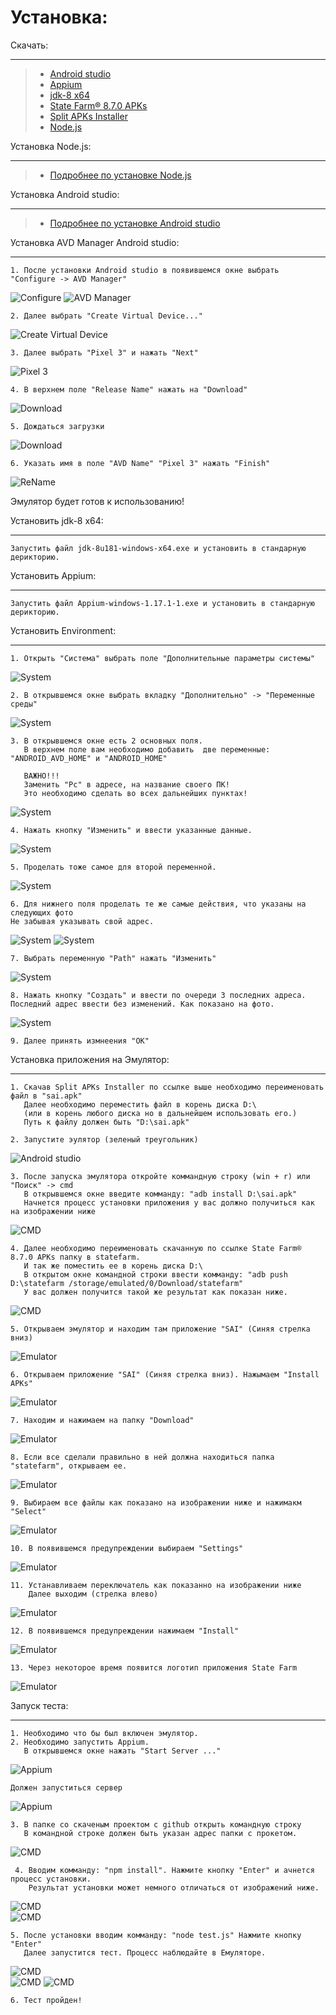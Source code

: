 Установка:
========
Скачать:
________
> * [Android studio](http://webdesign.ru.net)
> * [Appium](https://github.com/appium/appium-desktop/releases/download/v1.17.1-1/Appium-windows-1.17.1-1.exe)
> * [jdk-8 x64](https://mega.nz/#!lgdHSAJB!YCLwj5De1pq7auhfCYNxfHQppqFRnz13JjKxPHln2pQ)
> * [State Farm® 8.7.0 APKs ](https://apkplz.net/download-app/com.statefarm.pocketagent)
> * [Split APKs Installer](https://apkplz.net/app/com.aefyr.sai)
> * [Node.js](https://nodejs.org/dist/v12.18.2/node-v12.18.2-x64.msi)

Установка Node.js:
________

> * [Подробнее по установке Node.js](https://zen.yandex.ru/media/id/5a16a1eee86a9e56a71cf8ef/kak-ustanovit-nodejs-i-npm-v-windows-5dc2915034808200b20fb55a?utm_source=serp)


Установка Android studio:
________
> * [Подробнее по установке Android studio](https://lumpics.ru/install-android-studio-on-computer/)


Установка AVD Manager Android studio:
________
    1. После установки Android studio в появившемся окне выбрать "Configure -> AVD Manager"

![Configure](https://i.ibb.co/0Z7j1w9/2020-07-20-15-58-56.png)
![AVD Manager](https://i.ibb.co/nBRn3cY/2020-07-20-16-00-18.png)

    2. Далее выбрать "Create Virtual Device..."

![Create Virtual Device](https://i.ibb.co/HNZJQ7Y/2020-07-20-16-02-05.png)

    3. Далее выбрать "Pixel 3" и нажать "Next"
    
![Pixel 3](https://i.ibb.co/sWLtVP2/2020-07-20-16-02-26.png)

    4. В верхнем поле "Release Name" нажать на "Download"
    
![Download](https://i.ibb.co/RSRSKt3/2020-07-20-16-02-45.png)

    5. Дождаться загрузки
    
![Download](https://i.ibb.co/NCV67Pp/2020-07-20-16-03-09.png)

    6. Указать имя в поле "AVD Name" "Pixel 3" нажать "Finish"
    
![ReName](https://i.ibb.co/tZx7xH2/2020-07-20-16-03-36.png)

Эмулятор будет готов к использованию!

Установить jdk-8 x64:
________

    Запустить файл jdk-8u181-windows-x64.exe и установить в стандарную дерикторию.
    
Установить Appium:
________

    Запустить файл Appium-windows-1.17.1-1.exe и установить в стандарную дерикторию.
    
Установить Environment:
________

    1. Открыть "Система" выбрать поле "Дополнительные параметры системы"

![System](https://i.ibb.co/NWmCKkg/2020-07-20-16-40-28.png)


    2. В открывшемся окне выбрать вкладку "Дополнительно" -> "Переменные среды" 

![System](https://i.ibb.co/wRPhNr8/image.png)

    3. В открывшемся окне есть 2 основных поля.  
       В верхнем поле вам необходимо добавить  две переменные: "ANDROID_AVD_HOME" и "ANDROID_HOME"
       
       ВАЖНО!!!
       Заменить "Pc" в адресе, на название своего ПК!
       Это необходимо сделать во всех дальнейших пунктах!

![System](https://i.ibb.co/fvYsdgG/1.png)

    4. Нажать кнопку "Изменить" и ввести указанные данные. 

![System](https://i.ibb.co/hFW1kF0/2.png)

    5. Проделать тоже самое для второй переменной. 

![System](https://i.ibb.co/RDPFqZz/3.png)

    6. Для нижнего поля проделать те же самые действия, что указаны на следующих фото 
    Не забывая указывать свой адрес.

![System](https://i.ibb.co/0cZQX7S/4.png)
![System](https://i.ibb.co/K9DGg3J/5.png)

    7. Выбрать переменную "Path" нажать "Изменить" 

![System](https://i.ibb.co/tB3QHQQ/6.png)

    8. Нажать кнопку "Создать" и ввести по очереди 3 последних адреса.
    Последний адрес ввести без изменений. Как показано на фото. 

![System](https://i.ibb.co/K5wbHrr/7.png)

    9. Далее принять измнеения "OK"
    
Установка приложения на Эмулятор:
________

    1. Скачав Split APKs Installer по ссылке выше необходимо переименовать файл в "sai.apk"
       Далее необходимо переместить файл в корень диска D:\ 
       (или в корень любого диска но в дальнейшем использовать его.)
       Путь к файлу должен быть "D:\sai.apk"
       
    2. Запустите эулятор (зеленый треугольник)
    
![Android studio](https://i.ibb.co/qd0fHkw/8.png)

    3. После запуска эмулятора откройте коммандную строку (win + r) или "Поиск" -> cmd
       В открывшемся окне введите комманду: "adb install D:\sai.apk" 
       Начнется процесс установки приложения у вас должно получиться как на изображении ниже
       
![CMD](https://i.ibb.co/DfjksBW/2020-07-20-17-37-19.png)

    4. Далее необходимо переименовать скачaнную по ссылке State Farm® 8.7.0 APKs папку в statefarm. 
       И так же поместить ее в корень диска D:\
       В открытом окне командной строки ввести комманду: "adb push D:\statefarm /storage/emulated/0/Download/statefarm"
       У вас должен получится такой же результат как показан ниже.
       
![CMD](https://i.ibb.co/2j8HH1f/2020-07-20-17-49-14.png)

    5. Открываем эмулятор и находим там приложение "SAI" (Синяя стрелка вниз)

![Emulator](https://i.ibb.co/Fq62SD0/2020-07-20-17-51-30.png)

    6. Открываем приложение "SAI" (Синяя стрелка вниз). Нажымаем "Install APKs"

![Emulator](https://i.ibb.co/XtKTPXj/2020-07-20-17-52-00.png)

    7. Находим и нажимаем на папку "Download"

![Emulator](https://i.ibb.co/MN83Ckw/2020-07-20-17-52-48.png)

    8. Если все сделали правильно в ней должна находиться папка "statefarm", открываем ее.

![Emulator](https://i.ibb.co/X3kyWCk/2020-07-20-17-53-01.png)

    9. Выбираем все файлы как показано на изображении ниже и нажимакм "Select" 

![Emulator](https://i.ibb.co/r5SHZ2b/2020-07-20-17-53-55.png)

    10. В появившемся предупреждении выбираем "Settings" 

![Emulator](https://i.ibb.co/q5CDtrg/2020-07-20-17-54-12.png)

    11. Устанавливаем переключатель как показанно на изображении ниже
        Далее выходим (стрелка влево)

![Emulator](https://i.ibb.co/RDWCyG0/2020-07-20-17-54-27.png)

    12. В появившемся предупреждении нажимаем "Install"

![Emulator](https://i.ibb.co/cL4HLm5/2020-07-20-17-54-37.png)

    13. Через некоторое время появится логотип приложения State Farm

![Emulator](https://i.ibb.co/Z6N2VYz/2020-07-20-17-55-17.png)

Запуск теста:
________

    1. Необходимо что бы был включен эмулятор.
    2. Необходимо запустить Appium.
       В открывшемся окне нажать "Start Server ..."

![Appium](https://i.ibb.co/4WTTvP9/2020-07-20-18-14-43.png)

    Должен запуститься сервер
    
![Appium](https://i.ibb.co/Rhsy0KQ/2020-07-20-18-15-05.png)

    3. В папке со скаченым проектом с github открыть командную строку
       В командной строке должен быть указан адрес папки с прокетом.
    
![CMD](https://i.ibb.co/8bYt831/2020-07-20-18-19-44.png)
 
     4. Вводим комманду: "npm install". Нажмите кнопку "Enter" и ачнется процесс установки.
        Результат установки может немного отличаться от изображений ниже.
     
![CMD](https://i.ibb.co/PmVPqND/2020-07-20-18-20-33.png)     
![CMD](https://i.ibb.co/jRVpgbG/2020-07-20-18-20-50.png)

    5. После установки вводим комманду: "node test.js" Нажмите кнопку "Enter"
       Далее запустится тест. Процесс наблюдайте в Емуляторе.
       
![CMD](https://i.ibb.co/QfwR2LR/2020-07-20-18-34-39.png)     
![CMD](https://i.ibb.co/DktF7wc/2020-07-20-18-35-18.png)
![CMD](https://i.ibb.co/nrb2Zs6/2020-07-20-18-35-43.png)

    6. Тест пройден!